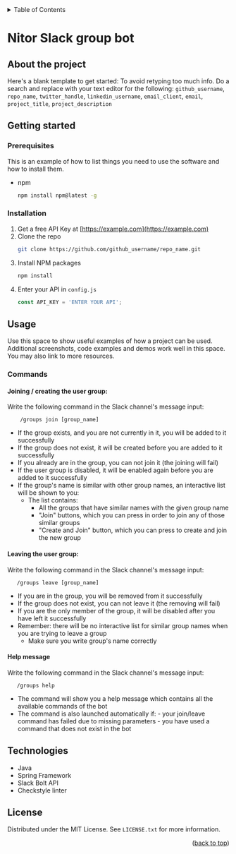 <div id="top"></div>

<!-- TABLE OF CONTENTS -->
<details>
  <summary>Table of Contents</summary>
  <ol>
    <li>
      <a href="#about-the-project">About The Project</a>
      <ul>
        <li><a href="#built-with">Built With</a></li>
      </ul>
    </li>
    <li>
      <a href="#getting-started">Getting Started</a>
      <ul>
        <li><a href="#prerequisites">Prerequisites</a></li>
        <li><a href="#installation">Installation</a></li>
      </ul>
    </li>
    <li><a href="#usage">Usage</a></li>
    <li><a href="#roadmap">Roadmap</a></li>
    <li><a href="#contributing">Contributing</a></li>
    <li><a href="#license">License</a></li>
    <li><a href="#contact">Contact</a></li>
    <li><a href="#acknowledgments">Acknowledgments</a></li>
  </ol>
</details>

# Nitor Slack group bot

## About the project

Here's a blank template to get started: To avoid retyping too much info. Do a search and replace with your text editor for the following: `github_username`, `repo_name`, `twitter_handle`, `linkedin_username`, `email_client`, `email`, `project_title`, `project_description`

## Getting started

### Prerequisites

This is an example of how to list things you need to use the software and how to install them.
* npm
  ```sh
  npm install npm@latest -g
  ```

### Installation

1. Get a free API Key at [https://example.com](https://example.com)
2. Clone the repo
   ```sh
   git clone https://github.com/github_username/repo_name.git
   ```
3. Install NPM packages
   ```sh
   npm install
   ```
4. Enter your API in `config.js`
   ```js
   const API_KEY = 'ENTER YOUR API';
   ```

<!-- USAGE EXAMPLES -->
## Usage

Use this space to show useful examples of how a project can be used. Additional screenshots, code examples and demos work well in this space. You may also link to more resources.

### Commands

#### Joining / creating the user group: ####
Write the following command in the Slack channel's message input: 
```Slack input
    /groups join [group_name]
```

- If the group exists, and you are not currently in it, you will be added to it successfully
- If the group does not exist, it will be created before you are added to it successfully
- If you already are in the group, you can not join it (the joining will fail)
- If the user group is disabled, it will be enabled again before you are added to it successfully
- If the group's name is similar with other group names, an interactive list will be shown to you:
  - The list contains:
    - All the groups that have similar names with the given group name
    - "Join" buttons, which you can press in order to join any of those similar groups
    - "Create and Join" button, which you can press to create and join the new group

#### Leaving the user group: ####

Write the following command in the Slack channel's message input:
```Slack input
   /groups leave [group_name]
```

- If you are in the group, you will be removed from it successfully
- If the group does not exist, you can not leave it (the removing will fail)
- If you are the only member of the group, it will be disabled after you have left it successfully
- Remember: there will be no interactive list for similar group names when you are trying to leave a group
    - Make sure you write group's name correctly

#### Help message ####

Write the following command in the Slack channel's message input:
```Slack input
   /groups help
```

- The command will show you a help message which contains all the available commands of the bot
- The command is also launched automatically if: 
      - your join/leave command has failed due to missing parameters
      - you have used a command that does not exist in the bot




## Technologies

- Java
- Spring Framework
- Slack Bolt API
- Checkstyle linter

<!-- LICENSE -->
## License

Distributed under the MIT License. See `LICENSE.txt` for more information.

<p align="right">(<a href="#top">back to top</a>)</p>

